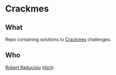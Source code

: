 # Crackmes

## What

Repo containing solutions to [Crackmes](https://crackmes.one/) challenges.

## Who

[Robert Raducioiu](www.linkedin.com/in/rbct) ([rbct](https://docs.rbct.it/)).

